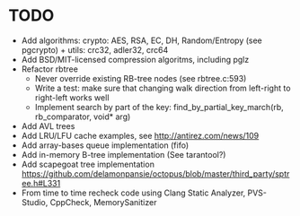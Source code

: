 # TODO

* Add algorithms: crypto: AES, RSA, EC, DH, Random/Entropy (see pgcrypto) + utils: crc32, adler32, crc64
* Add BSD/MIT-licensed compression algoritms, including pglz
* Refactor rbtree
	* Never override existing RB-tree nodes (see rbtree.c:593)
	* Write a test: make sure that changing walk direction from left-right to right-left works well
	* Implement search by part of the key: find\_by\_partial\_key\_march(rb, rb\_comparator, void\* arg)
* Add AVL trees
* Add LRU/LFU cache examples, see http://antirez.com/news/109
* Add array-bases queue implementation (fifo)
* Add in-memory B-tree implementation (See tarantool?)
* Add scapegoat tree implementation https://github.com/delamonpansie/octopus/blob/master/third_party/sptree.h#L331
* From time to time recheck code using Clang Static Analyzer, PVS-Studio, CppCheck, MemorySanitizer
